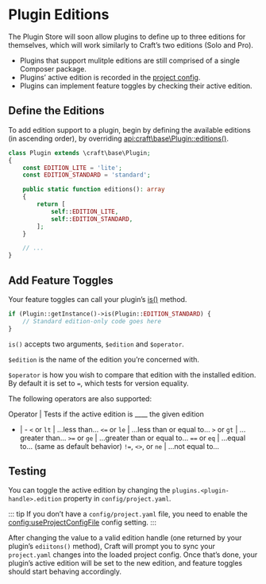 # Plugin Editions

The Plugin Store will soon allow plugins to define up to three editions for themselves, which will work similarly to Craft’s two editions (Solo and Pro).

- Plugins that support mulitple editions are still comprised of a single Composer package.
- Plugins’ active edition is recorded in the [project config](../project-config.md).
- Plugins can implement feature toggles by checking their active edition.

## Define the Editions

To add edition support to a plugin, begin by defining the available editions (in ascending order), by overriding <api:craft\base\Plugin::editions()>.

```php
class Plugin extends \craft\base\Plugin;
{
    const EDITION_LITE = 'lite';
    const EDITION_STANDARD = 'standard';

    public static function editions(): array
    {
        return [
            self::EDITION_LITE,
            self::EDITION_STANDARD,
        ];
    }

    // ...
}
```

## Add Feature Toggles

Your feature toggles can call your plugin’s [is()](api:craft\base\Plugin::is()) method.

```php
if (Plugin::getInstance()->is(Plugin::EDITION_STANDARD) {
    // Standard edition-only code goes here
}
```

`is()` accepts two arguments, `$edition` and `$operator`.

`$edition` is the name of the edition you’re concerned with.

`$operator` is how you wish to compare that edition with the installed edition. By default it is set to `=`, which tests for version equality.

The following operators are also supported:

Operator | Tests if the active edition is ____ the given edition
- | -
`<` or `lt` | …less than…
`<=` or `le` | …less than or equal to…
`>` or `gt` | …greater than…
`>=` or `ge` | …greater than or equal to…
`==` or `eq` | …equal to… (same as default behavior)
`!=`, `<>`, or `ne` | …not equal to…

## Testing

You can toggle the active edition by changing the `plugins.<plugin-handle>.edition` property in `config/project.yaml`.

::: tip
If you don’t have a `config/project.yaml` file, you need to enable the <config:useProjectConfigFile> config setting.
:::

After changing the value to a valid edition handle (one returned by your plugin’s `ediitons()` method), Craft will prompt you to sync your `project.yaml` changes into the loaded project config. Once that’s done, your plugin’s active edition will be set to the new edition, and feature toggles should start behaving accordingly. 
